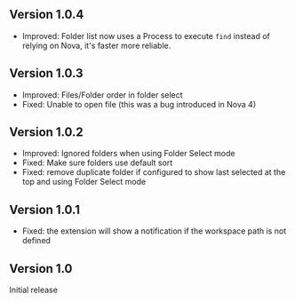## Version 1.0.4

-   Improved: Folder list now uses a Process to execute `find` instead of relying on Nova, it's faster more reliable.

## Version 1.0.3

-   Improved: Files/Folder order in folder select
-   Fixed: Unable to open file (this was a bug introduced in Nova 4)

## Version 1.0.2

-   Improved: Ignored folders when using Folder Select mode
-   Fixed: Make sure folders use default sort
-   Fixed: remove duplicate folder if configured to show last selected at the top and using Folder Select mode

## Version 1.0.1

-   Fixed: the extension will show a notification if the workspace path is not defined

## Version 1.0

Initial release
